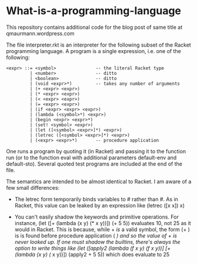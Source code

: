 What-is-a-programming-language
==============================

This repository contains additional code for the blog post of same title at qmaurmann.wordpress.com

The file interpreter.rkt is an interpreter for the following subset of the Racket programming language. A program is a single expression, i.e. one of the following:

    <expr> ::= <symbol>               -- the literal Racket type
             | <number>               -- ditto
             | <boolean>              -- ditto
             | (void <expr>*)         -- takes any number of arguments
             | (+ <expr> <expr>)
             | (* <expr> <expr>)
             | (< <expr> <expr>)
             | (= <expr> <expr>)
             | (if <expr> <expr> <expr>)
             | (lambda (<symbol>*) <expr>)
             | (begin <expr> <expr>*)
             | (set! <symbol> <expr>)
             | (let ([<symbol> <expr>]*) <expr>)
             | (letrec ([<symbol> <expr>]*) <expr>)
             | (<expr> <expr>*)       -- procedure application

One runs a program by quoting it (in Racket) and passing it to the function run (or to the function eval with additional parameters default-env and default-sto). Several quoted test programs are included at the end of the file.

The semantics are intended to be almost identical to Racket. I am aware of a few small differences:

* The letrec form temporarily binds variables to #<void> rather than #<undefined>. As in Racket, this value can be leaked by an expression like
        (letrec ([x x]) x)

* You can't easily shadow the keywords and primitive operations. For instance,
        (let ([+ (lambda (x y) (* x y))]) (+ 5 5))
evaluates 10, not 25 as it would in Racket. This is because, while + *is* a valid symbol, the form
        (+ <expr> <expr>)
is is found before procedure application
        (<expr> <expr>*)
and so the value of + is never looked up. If one *must* shadow the builtins, there's always the option to write things like
        (let ([apply2 (lambda (f x y) (f x y))]
              [+ (lambda (x y) (* x y))])
          (apply2 + 5 5))
which does evaluate to 25

